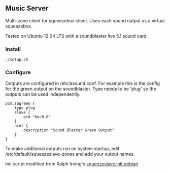 ## Music Server

Multi-zone client for squeezebox client. Uses each sound output as a virtual squeezebox.

Tested on Ubuntu 12.04 LTS with a soundblaster live 5.1 sound card.

### Install
```
./setup.sh
```

### Configure
Outputs are configured in /etc/asound.conf. For example this is the config for the green output on the soundblaster. Type needs to be 'plug' so the outputs can be used independently.
```
pcm.sbgreen {
	type plug
	slave {
		pcm "hw:0,0"
	}
	hint {
		description "Sound Blaster Green Output"
	}
}
```

To make additional outputs run on system startup, edit /etc/default/squeezeslave-zones and add your output names.

Init script modified from Ralph Irving's [squeezeslave.init.debian](https://code.google.com/p/squeezeslave/source/browse/squeezeslave/trunk/squeezeslave/config/squeezeslave.init.debian?r=221)